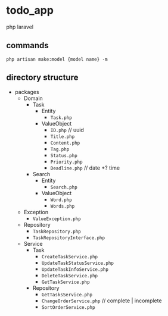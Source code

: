 # todo_app

php laravel

## commands

` php artisan make:model {model name} -m `

## directory structure



- packages
  - Domain
    - Task
      - Entity
        - `Task.php`
      - ValueObject
        - `ID.php` // uuid
        - `Title.php`
        - `Content.php`
        - `Tag.php`
        - `Status.php`
        - `Priority.php`
        - `Deadline.php` // date +? time
    - Search
      - Entity
        - `Search.php`
      - ValueObject
        - `Word.php`
        - `Words.php`
  - Exception
    - `ValueException.php`
  - Repository
    - `TaskRepository.php`
    - `TaskRepositoryInterface.php`
  - Service
    - Task
      - `CreateTaskService.php`
      - `UpdateTaskStatusService.php`
      - `UpdateTaskInfoService.php`
      - `DeleteTaskService.php`
      - `GetTaskService.php`
    - Repository
      - `GetTasksService.php`
      - `ChangeOrderService.php` // complete | incomplete
      - `SortOrderService.php`